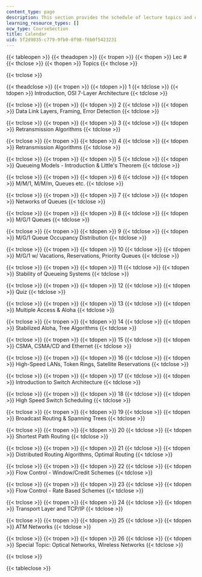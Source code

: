 ```yaml
---
content_type: page
description: This section provides the schedule of lecture topics and quizzes.
learning_resource_types: []
ocw_type: CourseSection
title: Calendar
uid: 5f2d9835-c779-9fb0-8f98-f6b0f5423231
---
```


{{< tableopen >}}
{{< theadopen >}}
{{< tropen >}}
{{< thopen >}}
Lec #
{{< thclose >}}
{{< thopen >}}
Topics
{{< thclose >}}

{{< trclose >}}

{{< theadclose >}}
{{< tropen >}}
{{< tdopen >}}
1
{{< tdclose >}}
{{< tdopen >}}
Introduction, OSI 7-Layer Architecture
{{< tdclose >}}

{{< trclose >}}
{{< tropen >}}
{{< tdopen >}}
2
{{< tdclose >}}
{{< tdopen >}}
Data Link Layers, Framing, Error Detection
{{< tdclose >}}

{{< trclose >}}
{{< tropen >}}
{{< tdopen >}}
3
{{< tdclose >}}
{{< tdopen >}}
Retransmission Algorithms
{{< tdclose >}}

{{< trclose >}}
{{< tropen >}}
{{< tdopen >}}
4
{{< tdclose >}}
{{< tdopen >}}
Retransmission Algorithms
{{< tdclose >}}

{{< trclose >}}
{{< tropen >}}
{{< tdopen >}}
5
{{< tdclose >}}
{{< tdopen >}}
Queueing Models - Introduction & Little's Theorem
{{< tdclose >}}

{{< trclose >}}
{{< tropen >}}
{{< tdopen >}}
6
{{< tdclose >}}
{{< tdopen >}}
M/M/1, M/M/m, Queues etc.
{{< tdclose >}}

{{< trclose >}}
{{< tropen >}}
{{< tdopen >}}
7
{{< tdclose >}}
{{< tdopen >}}
Networks of Queues
{{< tdclose >}}

{{< trclose >}}
{{< tropen >}}
{{< tdopen >}}
8
{{< tdclose >}}
{{< tdopen >}}
M/G/1 Queues
{{< tdclose >}}

{{< trclose >}}
{{< tropen >}}
{{< tdopen >}}
9
{{< tdclose >}}
{{< tdopen >}}
M/G/1 Queue Occupancy Distribution
{{< tdclose >}}

{{< trclose >}}
{{< tropen >}}
{{< tdopen >}}
10
{{< tdclose >}}
{{< tdopen >}}
M/G/1 w/ Vacations, Reservations, Priority Queues
{{< tdclose >}}

{{< trclose >}}
{{< tropen >}}
{{< tdopen >}}
11
{{< tdclose >}}
{{< tdopen >}}
Stability of Queueing Systems
{{< tdclose >}}

{{< trclose >}}
{{< tropen >}}
{{< tdopen >}}
12
{{< tdclose >}}
{{< tdopen >}}
Quiz
{{< tdclose >}}

{{< trclose >}}
{{< tropen >}}
{{< tdopen >}}
13
{{< tdclose >}}
{{< tdopen >}}
Multiple Access & Aloha
{{< tdclose >}}

{{< trclose >}}
{{< tropen >}}
{{< tdopen >}}
14
{{< tdclose >}}
{{< tdopen >}}
Stabilized Aloha, Tree Algorithms
{{< tdclose >}}

{{< trclose >}}
{{< tropen >}}
{{< tdopen >}}
15
{{< tdclose >}}
{{< tdopen >}}
CSMA, CSMA/CD and Ethernet
{{< tdclose >}}

{{< trclose >}}
{{< tropen >}}
{{< tdopen >}}
16
{{< tdclose >}}
{{< tdopen >}}
High-Speed LANs, Token Rings, Satellite Reservations
{{< tdclose >}}

{{< trclose >}}
{{< tropen >}}
{{< tdopen >}}
17
{{< tdclose >}}
{{< tdopen >}}
Introduction to Switch Architecture
{{< tdclose >}}

{{< trclose >}}
{{< tropen >}}
{{< tdopen >}}
18
{{< tdclose >}}
{{< tdopen >}}
High Speed Switch Scheduling
{{< tdclose >}}

{{< trclose >}}
{{< tropen >}}
{{< tdopen >}}
19
{{< tdclose >}}
{{< tdopen >}}
Broadcast Routing & Spanning Trees
{{< tdclose >}}

{{< trclose >}}
{{< tropen >}}
{{< tdopen >}}
20
{{< tdclose >}}
{{< tdopen >}}
Shortest Path Routing
{{< tdclose >}}

{{< trclose >}}
{{< tropen >}}
{{< tdopen >}}
21
{{< tdclose >}}
{{< tdopen >}}
Distributed Routing Algorithms, Optimal Routing
{{< tdclose >}}

{{< trclose >}}
{{< tropen >}}
{{< tdopen >}}
22
{{< tdclose >}}
{{< tdopen >}}
Flow Control - Window/Credit Schemes
{{< tdclose >}}

{{< trclose >}}
{{< tropen >}}
{{< tdopen >}}
23
{{< tdclose >}}
{{< tdopen >}}
Flow Control - Rate Based Schemes
{{< tdclose >}}

{{< trclose >}}
{{< tropen >}}
{{< tdopen >}}
24
{{< tdclose >}}
{{< tdopen >}}
Transport Layer and TCP/IP
{{< tdclose >}}

{{< trclose >}}
{{< tropen >}}
{{< tdopen >}}
25
{{< tdclose >}}
{{< tdopen >}}
ATM Networks
{{< tdclose >}}

{{< trclose >}}
{{< tropen >}}
{{< tdopen >}}
26
{{< tdclose >}}
{{< tdopen >}}
Special Topic: Optical Networks, Wireless Networks
{{< tdclose >}}

{{< trclose >}}

{{< tableclose >}}